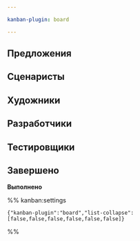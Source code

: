 ```yaml
---

kanban-plugin: board

---
```


## Предложения



## Сценаристы



## Художники



## Разработчики



## Тестировщики



## Завершено

**Выполнено**




%% kanban:settings
```
{"kanban-plugin":"board","list-collapse":[false,false,false,false,false,false]}
```
%%